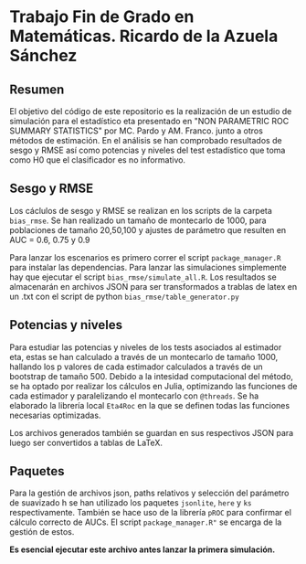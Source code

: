# Trabajo Fin de Grado en Matemáticas. Ricardo de la Azuela Sánchez

## Resumen

El objetivo del código de este repositorio es la realización de un estudio de simulación para el estadístico eta presentado en "NON PARAMETRIC ROC SUMMARY STATISTICS" por MC. Pardo y AM. Franco. junto a otros métodos de estimación. En el análisis se han comprobado resultados de sesgo y RMSE así como potencias y niveles del test estadístico que toma como H0 que el clasificador es no informativo.

## Sesgo y RMSE

Los cáclulos de sesgo y RMSE se realizan en los scripts de la carpeta `bias_rmse`. Se han realizado un tamaño de montecarlo de 1000, para poblaciones de tamaño 20,50,100 y ajustes de parámetro que resulten en AUC = 0.6, 0.75 y 0.9

Para lanzar los escenarios es primero correr el script `package_manager.R` para instalar las dependencias. Para lanzar las simulaciones simplemente hay que ejecutar el script `bias_rmse/simulate_all.R`. Los resultados se almacenarán en archivos JSON para ser transformados a trablas de latex en un .txt con el script de python `bias_rmse/table_generator.py`

## Potencias y niveles

Para estudiar las potencias y niveles de los tests asociados al estimador eta, estas se han calculado a través de un montecarlo de tamaño 1000, hallando los p valores de cada estimador calculados a través de un bootstrap de tamaño 500. Debido a la intesidad computacional del método, se ha optado por realizar los cálculos en Julia, optimizando las funciones de cada estimador y paralelizando el montecarlo con `@threads`. Se ha elaborado la librería local `Eta4Roc` en la que se definen todas las funciones necesarias optimizadas.

Los archivos generados también se guardan en sus respectivos JSON para luego ser convertidos a tablas de LaTeX.

## Paquetes
Para la gestión de archivos json, paths relativos y selección del parámetro de suavizado h se han utilizado los paquetes `jsonlite`, `here` y `ks` respectivamente. También se hace uso de la librería `pROC` para confirmar el cálculo correcto de AUCs. El script `package_manager.R"` se encarga de la gestión de estos.

**Es esencial ejecutar este archivo antes lanzar la primera simulación.**


  
